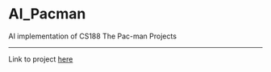 # AI_Pacman
AI implementation of CS188 The Pac-man Projects

---

Link to project [here](https://inst.eecs.berkeley.edu/~cs188/sp21/projects/)
